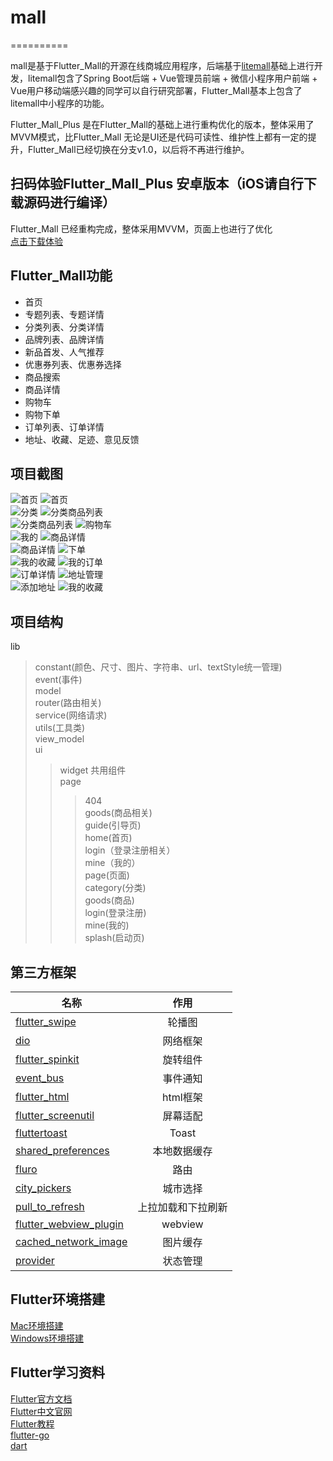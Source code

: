 # mall
==========

mall是基于Flutter_Mall的开源在线商城应用程序，后端基于[litemall](https://github.com/linlinjava/litemall)基础上进行开发，litemall包含了Spring Boot后端 + Vue管理员前端 + 微信小程序用户前端 + Vue用户移动端感兴趣的同学可以自行研究部署，Flutter_Mall基本上包含了litemall中小程序的功能。<br>

Flutter_Mall_Plus 是在Flutter_Mall的基础上进行重构优化的版本，整体采用了MVVM模式，比Flutter_Mall 无论是UI还是代码可读性、维护性上都有一定的提升，Flutter_Mall已经切换在分支v1.0，以后将不再进行维护。

扫码体验Flutter_Mall_Plus 安卓版本（iOS请自行下载源码进行编译）
----------
Flutter_Mall 已经重构完成，整体采用MVVM，页面上也进行了优化<br>
[点击下载体验](https://www.pgyer.com/sumall)<br>


Flutter_Mall功能
----------
* 首页<br>
* 专题列表、专题详情<br>
* 分类列表、分类详情<br>
* 品牌列表、品牌详情<br>
* 新品首发、人气推荐<br>
* 优惠券列表、优惠券选择<br>
* 商品搜索<br>
* 商品详情<br>
* 购物车<br>
* 购物下单<br>
* 订单列表、订单详情<br>
* 地址、收藏、足迹、意见反馈<br>

项目截图
------------------
![首页](https://raw.githubusercontent.com/youxinLu/flutter_mall/master/screenshots/2020-12-28-08-12-38.jpg)
![首页](https://raw.githubusercontent.com/youxinLu/flutter_mall/master/screenshots/2020-12-28-08-28-45.jpg)<br> 
![分类](https://raw.githubusercontent.com/youxinLu/flutter_mall/master/screenshots/2020-12-28-08-13-39.jpg)
![分类商品列表](https://raw.githubusercontent.com/youxinLu/flutter_mall/master/screenshots/2020-12-28-08-13-55.jpg)<br> 
![分类商品列表](https://raw.githubusercontent.com/youxinLu/flutter_mall/master/screenshots/2020-12-28-08-13-30.jpg)
![购物车](https://raw.githubusercontent.com/youxinLu/flutter_mall/master/screenshots/2020-12-28-08-17-25.jpg)<br> 
![我的](https://raw.githubusercontent.com/youxinLu/flutter_mall/master/screenshots/2020-12-28-08-19-37.jpg)
![商品详情](https://raw.githubusercontent.com/youxinLu/flutter_mall/master/screenshots/2020-12-28-08-14-26.jpg)<br> 
![商品详情](https://github.com/youxinLu/mall/raw/master/screenshots/2020-12-28-08-14-32.jpg)
![下单](https://raw.githubusercontent.com/youxinLu/flutter_mall/master/screenshots/2020-12-28-08-15-50.jpg)<br> 
![我的收藏](https://raw.githubusercontent.com/youxinLu/flutter_mall/master/screenshots/2020-12-28-08-20-58.jpg)
![我的订单](https://raw.githubusercontent.com/youxinLu/flutter_mall/master/screenshots/2020-12-28-08-21-28.jpg)<br> 
![订单详情](https://raw.githubusercontent.com/youxinLu/flutter_mall/master/screenshots/2020-12-28-08-29-20.jpg)
![地址管理](https://raw.githubusercontent.com/youxinLu/flutter_mall/master/screenshots/2020-12-28-08-29-31.jpg)<br> 
![添加地址](https://raw.githubusercontent.com/youxinLu/flutter_mall/master/screenshots/2020-12-28-08-29-40.jpg)
![我的收藏](https://raw.githubusercontent.com/youxinLu/flutter_mall/master/screenshots/2020-12-28-08-21-52.jpg)
        
项目结构
------------------
lib<br>
>constant(颜色、尺寸、图片、字符串、url、textStyle统一管理)<br>
>event(事件)<br>
>model<br>
>router(路由相关)<br>
>service(网络请求)<br>
>utils(工具类)<br>
>view_model<br>
>ui<br>
>>widget 共用组件<br>
>> page<br>
>>>404<br>
>>>goods(商品相关)<br>
>>>guide(引导页)<br>
>>>home(首页)<br>
>>>login（登录注册相关）<br>
>>>mine（我的）<br>
>page(页面)<br>
>>category(分类)<br>
>>goods(商品)<br>
>>login(登录注册)<br>
>>mine(我的)<br>
>>splash(启动页)<br>


第三方框架
-----------------
| 名称        | 作用         | 
| ------------- |:-------------:| 
|  [flutter_swipe](https://github.com/best-flutter/flutter_swiper)     |轮播图 | 
|  [dio](https://github.com/flutterchina/dio)  | 网络框架      |  
|  [flutter_spinkit](https://github.com/jogboms/flutter_spinkit)   | 旋转组件    |   
|  [event_bus](https://github.com/marcojakob/dart-event-bus)   | 事件通知    |   
|  [flutter_html](https://github.com/Sub6Resources/flutter_html)   | html框架    |   
|  [flutter_screenutil](https://pub.dev/packages/flutter_screenutil)   | 屏幕适配    |   
|  [fluttertoast](https://pub.dev/packages/fluttertoast)   |  Toast   |   
|  [shared_preferences](https://pub.dev/packages/shared_preferences)   | 本地数据缓存    |   
|  [fluro](https://pub.dev/packages/fluro)   |  路由   |   
|  [city_pickers](https://pub.dev/packages/city_pickers)   |  城市选择   |   
|  [pull_to_refresh](https://pub.dev/packages/pull_to_refresh)   |  上拉加载和下拉刷新   |   
|  [flutter_webview_plugin](https://pub.dev/packages/flutter_webview_plugin)   |  webview   |   
|  [cached_network_image](https://pub.dev/packages/cached_network_image)   |  图片缓存   |   
|  [provider](https://pub.dev/packages/provider)   |  状态管理   |   

      

Flutter环境搭建
----------------
[Mac环境搭建](https://blog.csdn.net/zhangxiangliang2/article/details/75566412)<br>
[Windows环境搭建](https://blog.csdn.net/yyanjun/article/details/80682586)

Flutter学习资料
----------------
[Flutter官方文档](https://flutter.io/docs/)<br>
[Flutter中文官网](https://flutter-io.cn/)<br>
[Flutter教程](http://www.flutterj.com/)<br>
[flutter-go](https://github.com/alibaba/flutter-go)<br>
[dart](https://dart.dev/)






